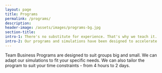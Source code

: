 ```yaml
---
layout: page
title: Programs
permalink: /programs/
description:
header-image: /assets/images/programs-bg.jpg
section-title:
intro-1: There's no substitute for experience. That's why we teach it.
intro-2: Our programs and simulations have been designed to accelerate business learning for those who want to learn, and proven by those who practice the same business principles every day
---
```


Team Business Programs are designed to suit groups big and small. We can adapt our simulations to fit your specific needs. We can also tailor the program to suit your time constraints - from 4 hours to 2 days.
